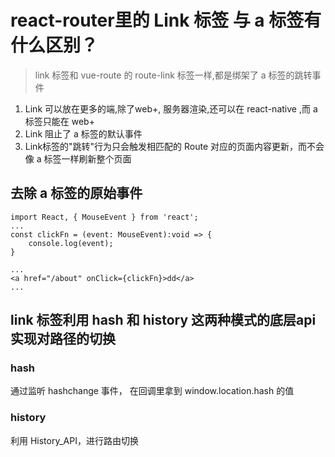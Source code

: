 
# react-router里的 Link 标签 与 a 标签有什么区别？
> link 标签和 vue-route 的 route-link 标签一样,都是绑架了 a 标签的跳转事件

1. Link 可以放在更多的端,除了web+, 服务器渲染,还可以在 react-native ,而 a 标签只能在 web+ 
2. Link 阻止了 a 标签的默认事件
3. Link标签的"跳转"行为只会触发相匹配的 Route 对应的页面内容更新，而不会像 a 标签一样刷新整个页面

## 去除 a 标签的原始事件

```
import React, { MouseEvent } from 'react';
...
const clickFn = (event: MouseEvent):void => {
    console.log(event);
}

...
<a href="/about" onClick={clickFn}>dd</a>
...

```

## link 标签利用 hash 和 history 这两种模式的底层api实现对路径的切换

### hash
通过监听 hashchange 事件， 在回调里拿到 window.location.hash 的值

### history
利用 History_API，进行路由切换